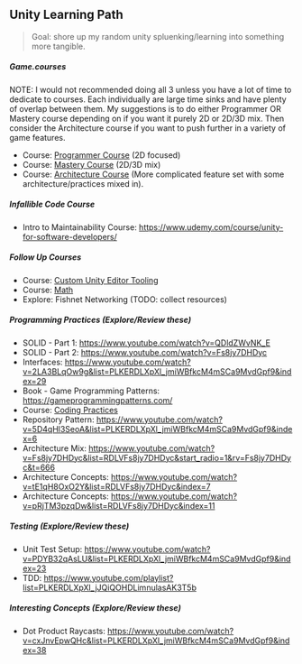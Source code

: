 ## Unity Learning Path
> Goal: shore up my random unity spluenking/learning into something more tangible.

##### Game.courses
NOTE: I would not recommended doing all 3 unless you have a lot of time to dedicate to courses. Each individually are large time sinks and have plenty of overlap between them. My suggestions is to do either Programmer OR Mastery course depending on if you want it purely 2D or 2D/3D mix. Then consider the Architecture course if you want to push further in a variety of game features.
- Course: [Programmer Course](https://game.courses/programmer/) (2D focused)
- Course: [Mastery Course](https://game.courses/mastery-course/) (2D/3D mix)
- Course: [Architecture Course](https://game.courses/game-architecture/) (More complicated feature set with some architecture/practices mixed in).

##### Infallible Code Course
- Intro to Maintainability Course: https://www.udemy.com/course/unity-for-software-developers/

##### Follow Up Courses
- Course: [Custom Unity Editor Tooling](https://www.gamedev.tv/p/unity-ui-toolkit)
- Course: [Math](https://www.gamedev.tv/p/math-for-games)
- Explore: Fishnet Networking (TODO: collect resources)

##### Programming Practices (Explore/Review these)
- SOLID - Part 1: https://www.youtube.com/watch?v=QDldZWvNK_E
- SOLID - Part 2: https://www.youtube.com/watch?v=Fs8jy7DHDyc
- Interfaces: https://www.youtube.com/watch?v=2LA3BLqOw9g&list=PLKERDLXpXl_jmiWBfkcM4mSCa9MvdGpf9&index=29
- Book - Game Programming Patterns: https://gameprogrammingpatterns.com/
- Course: [Coding Practices](https://www.gamedev.tv/p/programming-design-patterns-for-unity)
- Repository Pattern: https://www.youtube.com/watch?v=5D4qHl3SeoA&list=PLKERDLXpXl_jmiWBfkcM4mSCa9MvdGpf9&index=6
- Architecture Mix: https://www.youtube.com/watch?v=Fs8jy7DHDyc&list=RDLVFs8jy7DHDyc&start_radio=1&rv=Fs8jy7DHDyc&t=666
- Architecture Concepts: https://www.youtube.com/watch?v=tE1qH8OxO2Y&list=RDLVFs8jy7DHDyc&index=7
- Architecture Concepts: https://www.youtube.com/watch?v=pRjTM3pzqDw&list=RDLVFs8jy7DHDyc&index=11

##### Testing (Explore/Review these)
- Unit Test Setup: https://www.youtube.com/watch?v=PDYB32qAsLU&list=PLKERDLXpXl_jmiWBfkcM4mSCa9MvdGpf9&index=23
- TDD: https://www.youtube.com/playlist?list=PLKERDLXpXl_jJQiQOHDLimnulasAK3T5b

##### Interesting Concepts (Explore/Review these)
- Dot Product Raycasts: https://www.youtube.com/watch?v=cxJnvEpwQHc&list=PLKERDLXpXl_jmiWBfkcM4mSCa9MvdGpf9&index=38
